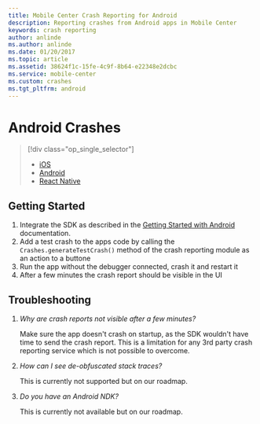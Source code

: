 ```yaml
---
title: Mobile Center Crash Reporting for Android
description: Reporting crashes from Android apps in Mobile Center
keywords: crash reporting
author: anlinde
ms.author: anlinde
ms.date: 01/20/2017
ms.topic: article
ms.assetid: 38624f1c-15fe-4c9f-8b64-e22348e2dcbc
ms.service: mobile-center
ms.custom: crashes
ms.tgt_pltfrm: android
---
```


# Android Crashes

> [!div class="op_single_selector"]
> * [iOS](ios.md)
> * [Android](android.md)
> * [React Native](react-native.md)

## Getting Started

1. Integrate the SDK as described in the [Getting Started with Android](~/sdk/getting-started/android.md) documentation.
2. Add a test crash to the apps code by calling the `Crashes.generateTestCrash()` method of the crash reporting module as an action to a buttone
3. Run the app without the debugger connected, crash it and restart it
4. After a few minutes the crash report should be visible in the UI

## Troubleshooting

1. *Why are crash reports not visible after a few minutes?*

    Make sure the app doesn't crash on startup, as the SDK wouldn't have time to send the crash report. This is a limitation for any 3rd party crash reporting service which is not possible to overcome.

2. *How can I see de-obfuscated stack traces?*

    This is currently not supported but on our roadmap.

3. *Do you have an Android NDK?*

    This is currently not available but on our roadmap.

